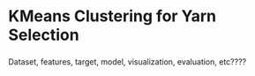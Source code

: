 # KMeans Clustering for Yarn Selection

### 

Dataset, features, target, model, visualization, evaluation, etc????
